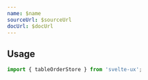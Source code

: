 ```yaml
---
name: $name
sourceUrl: $sourceUrl
docUrl: $docUrl
---
```


<script lang="ts">
	import Preview from '$lib/components/Preview.svelte';

	import tableOrderStore from '$lib/stores/tableOrderStore';
</script>

## Usage

```js
import { tableOrderStore } from 'svelte-ux';
```
